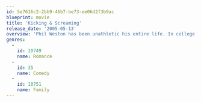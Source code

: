 ```yaml
---
id: 5e7616c2-2bb9-46b7-be73-ee06d2f3b9ac
blueprint: movie
title: 'Kicking & Screaming'
release_date: '2005-05-13'
overview: 'Phil Weston has been unathletic his entire life. In college he failed at every sport that he tried out for. It looks like his 10-year old son, Sam, is following in his footsteps. But with becoming the coach of The Soccers, an already successful soccer team, everything changes.'
genres:
  -
    id: 10749
    name: Romance
  -
    id: 35
    name: Comedy
  -
    id: 10751
    name: Family
---
```

